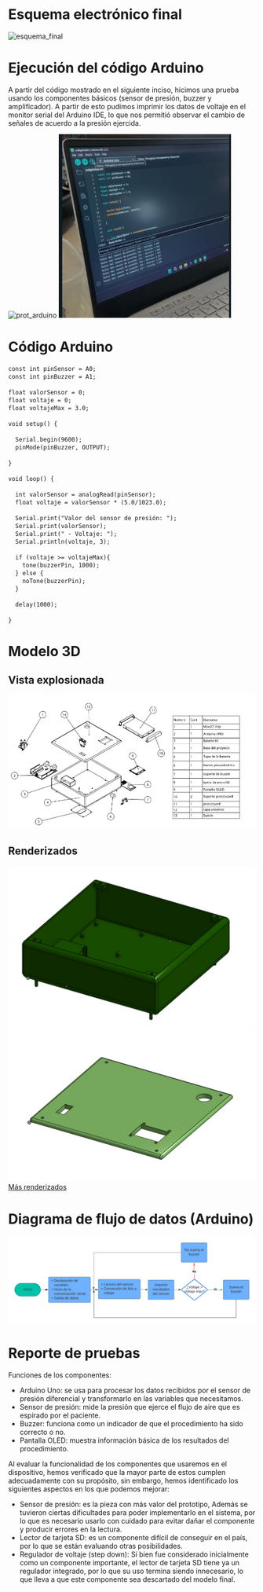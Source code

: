 # Esquema electrónico final
![esquema_final](https://github.com/leomachiavello/FundBio2024-2/blob/main/Im%C3%A1genes/esquema_final_entregable_6.png?raw=true)
# Ejecución del código Arduino
A partir del código mostrado en el siguiente inciso, hicimos una prueba usando los componentes básicos (sensor de presión, buzzer y amplificador). A partir de esto pudimos imprimir los datos de voltaje en el monitor serial del Arduino IDE, lo que nos permitió observar el cambio de señales de acuerdo a la presión ejercida.

![prot_arduino](https://github.com/leomachiavello/FundBio2024-2/blob/main/Hardware/prototipo_electr%C3%B3nico_final.jpeg?raw=true)
![datos_arduino](https://github.com/leomachiavello/FundBio2024-2/blob/main/Hardware/arduino_datos.png?raw=true)
# Código Arduino
```
const int pinSensor = A0;
const int pinBuzzer = A1;

float valorSensor = 0;
float voltaje = 0;
float voltajeMax = 3.0;

void setup() {

  Serial.begin(9600);
  pinMode(pinBuzzer, OUTPUT);

}

void loop() {

  int valorSensor = analogRead(pinSensor);
  float voltaje = valorSensor * (5.0/1023.0);
  
  Serial.print("Valor del sensor de presión: ");
  Serial.print(valorSensor);
  Serial.print(" - Voltaje: ");
  Serial.println(voltaje, 3);

  if (voltaje >= voltajeMax){
    tone(buzzerPin, 1000);
  } else {
    noTone(buzzerPin);
  }

  delay(1000);

}
```
# Modelo 3D
## Vista explosionada
![vista_exp](https://github.com/leomachiavello/FundBio2024-2/blob/main/Hardware/vista_exp.jpg?raw=true)
## Renderizados
![base](https://github.com/leomachiavello/FundBio2024-2/blob/main/Hardware/Renders/base.jpeg?raw=true)
![tapa](https://github.com/leomachiavello/FundBio2024-2/blob/main/Hardware/Renders/tapa.jpeg?raw=true)
[Más renderizados](https://github.com/leomachiavello/FundBio2024-2/tree/main/Hardware/Renders)
# Diagrama de  flujo de datos (Arduino)
![DFD](https://github.com/leomachiavello/FundBio2024-2/blob/main/Software/DFD_Arduino.png?raw=true)
# Reporte de pruebas
Funciones de los componentes:
-	Arduino Uno: se usa para procesar los datos recibidos por el sensor de presión diferencial y transformarlo en las variables que necesitamos.
-	Sensor de presión: mide la presión que ejerce el flujo de aire que es espirado por el paciente.
-	Buzzer: funciona como un indicador de que el procedimiento ha sido correcto o no.
-	Pantalla OLED: muestra información básica de los resultados del procedimiento.

Al evaluar la funcionalidad de los componentes que usaremos en el dispositivo, hemos verificado que la mayor parte de estos cumplen adecuadamente con su propósito, sin embargo, hemos identificado los siguientes aspectos en los que podemos mejorar:
-	Sensor de presión: es la pieza con más valor del prototipo, Además se tuvieron ciertas dificultades para poder implementarlo en el sistema, por lo que es necesario usarlo con cuidado para evitar dañar el componente y producir errores en la lectura.
-	Lector de tarjeta SD: es un componente difícil de conseguir en el país, por lo que se están evaluando otras posibilidades.
-	Regulador de voltaje (step down): Si bien fue considerado inicialmente como un componente importante, el lector de tarjeta SD tiene ya un regulador integrado, por lo que su uso termina siendo innecesario, lo que lleva a que este componente sea descartado del modelo final. 
